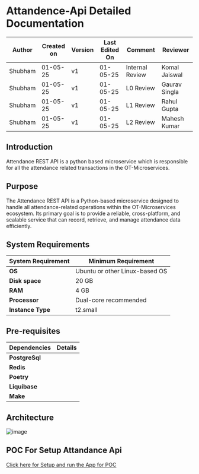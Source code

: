 # Attandence-Api Detailed Documentation 

| Author  | Created on | Version   | Last Edited On | Comment  | Reviewer |
|---------|------------|-----------|----------------|-------------------|---------------|
| Shubham | 01-05-25   |  v1    | 01-05-25       | Internal Review     | Komal Jaiswal|
| Shubham |  01-05-25  | v1     | 01-05-25       | L0 Review           | Gaurav Singla|
| Shubham | 01-05-25   | v1     |  01-05-25      | L1 Review           | Rahul Gupta |
| Shubham | 01-05-25   | v1     |  01-05-25      | L2 Review           | Mahesh Kumar |

## Introduction 
Attendance REST API is a python based microservice which is responsible for all the attendance related transactions in the OT-Microservices. 

## Purpose 
The Attendance REST API is a Python-based microservice designed to handle all attendance-related operations within the OT-Microservices ecosystem. Its primary goal is to provide a reliable, cross-platform, and scalable service that can record, retrieve, and manage attendance data efficiently.

## System Requirements
| System Requirement | Minimum Requirement |
|--------------------|----------------------|
| **OS**              | Ubuntu or other Linux-based OS |
| **Disk space**      | 20 GB |
| **RAM**             | 4 GB |
| **Processor**       | Dual-core recommended |
| **Instance Type**   | t2.small 

## Pre-requisites
| Dependencies | Details|
|--------------|--------|
| **PostgreSql** |  |
| **Redis**   |  |
| **Poetry**   |  |
| **Liquibase**   |  |
| **Make**   |  |

## Architecture 

![image](https://github.com/user-attachments/assets/00ef17c0-ae63-4a65-8646-d98989d65b44)

## POC For Setup Attandance Api 
[Click here for Setup and run the App for POC](https://github.com/Cloud-NInja-snaatak/Documentation/blob/Shrey-SCRUM-70/ot_ms_understanding/application/attendance/setup.md)


